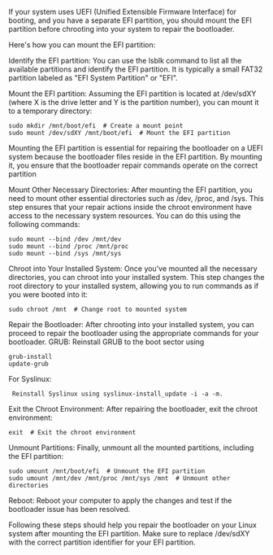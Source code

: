 If your system uses UEFI (Unified Extensible Firmware Interface) 
for booting, and you have a separate EFI partition, you should mount the EFI partition before chrooting into your system to repair the bootloader.

Here's how you can mount the EFI partition:

Identify the EFI partition: You can use the lsblk command to list all the available partitions and identify the EFI partition. It is typically a small FAT32 partition labeled as "EFI System Partition" or "EFI".

Mount the EFI partition: Assuming the EFI partition is located at /dev/sdXY (where X is the drive letter and Y is the partition number), you can mount it to a temporary directory:

    sudo mkdir /mnt/boot/efi  # Create a mount point
    sudo mount /dev/sdXY /mnt/boot/efi  # Mount the EFI partition

  Mounting the EFI partition is essential for repairing the bootloader on a UEFI system because the bootloader files reside in the EFI partition.
  By mounting it, you ensure that the bootloader repair commands operate on the correct partition

Mount Other Necessary Directories: After mounting the EFI partition, you need to mount other essential directories such as /dev, /proc, and /sys. This step ensures that your repair actions inside the chroot environment have access to the necessary system resources. You can do this using the following commands:

    sudo mount --bind /dev /mnt/dev
    sudo mount --bind /proc /mnt/proc
    sudo mount --bind /sys /mnt/sys

Chroot into Your Installed System: Once you've mounted all the necessary directories, you can chroot into your installed system. This step changes the root directory to your installed system, allowing you to run commands as if you were booted into it:

    sudo chroot /mnt  # Change root to mounted system

Repair the Bootloader: After chrooting into your installed system, you can proceed to repair the bootloader using the appropriate commands for your bootloader. 
GRUB: Reinstall GRUB to the boot sector using 
           
    grub-install 
    update-grub
For Syslinux: 

     Reinstall Syslinux using syslinux-install_update -i -a -m.
Exit the Chroot Environment: After repairing the bootloader, exit the chroot environment:

    exit  # Exit the chroot environment

Unmount Partitions: Finally, unmount all the mounted partitions, including the EFI partition:

    sudo umount /mnt/boot/efi  # Unmount the EFI partition
    sudo umount /mnt/dev /mnt/proc /mnt/sys /mnt  # Unmount other directories

 Reboot: Reboot your computer to apply the changes and test if the bootloader issue has been resolved.

Following these steps should help you repair the bootloader on your Linux system after mounting the EFI partition. Make sure to replace /dev/sdXY with the correct partition identifier for your EFI partition.

